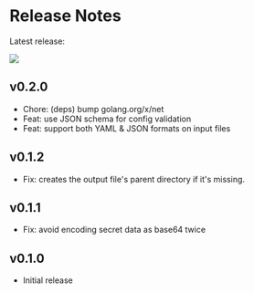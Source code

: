 # Release Notes

Latest release:

[![](https://img.shields.io/github/release/juan131/sealed-secrets-updater.svg)](https://github.com/juan131/sealed-secrets-updater/releases/latest)

## v0.2.0

- Chore: (deps) bump golang.org/x/net
- Feat: use JSON schema for config validation
- Feat: support both YAML & JSON formats on input files

## v0.1.2

- Fix: creates the output file's parent directory if it's missing.

## v0.1.1

- Fix: avoid encoding secret data as base64 twice

## v0.1.0

- Initial release
